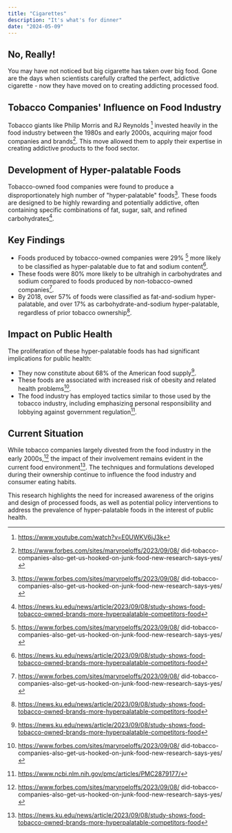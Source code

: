 ```yaml
---
title: "Cigarettes"
description: "It's what's for dinner"
date: "2024-05-09"
---
```


## No, Really!

You may have not noticed but big cigarette has taken over big food. 
Gone are the days when scientists carefully crafted the perfect, addictive cigarette - now they have moved on to
creating addicting processed food.


## Tobacco Companies' Influence on Food Industry

Tobacco giants like Philip Morris and RJ Reynolds [^1] invested heavily in the food industry between the 1980s and early 2000s, acquiring major food companies and brands[^2]. This move allowed them to apply their expertise in creating addictive products to the food sector.

## Development of Hyper-palatable Foods

Tobacco-owned food companies were found to produce a disproportionately high number of "hyper-palatable" foods[^2]. These foods are designed to be highly rewarding and potentially addictive, often containing specific combinations of fat, sugar, salt, and refined carbohydrates[^3].

## Key Findings

- Foods produced by tobacco-owned companies were 29% [^2] more likely to be classified as hyper-palatable due to fat and sodium content[^3].
- These foods were 80% more likely to be ultrahigh in carbohydrates and sodium compared to foods produced by non-tobacco-owned companies[^2].
- By 2018, over 57% of foods were classified as fat-and-sodium hyper-palatable, and over 17% as carbohydrate-and-sodium hyper-palatable, regardless of prior tobacco ownership[^3].

## Impact on Public Health

The proliferation of these hyper-palatable foods has had significant implications for public health:

- They now constitute about 68% of the American food supply[^3].
- These foods are associated with increased risk of obesity and related health problems[^2].
- The food industry has employed tactics similar to those used by the tobacco industry, including emphasizing personal responsibility and lobbying against government regulation[^5].

## Current Situation

While tobacco companies largely divested from the food industry in the early 2000s,[^2] the impact of their involvement remains evident in the current food environment[^3]. The techniques and formulations developed during their ownership continue to influence the food industry and consumer eating habits.

This research highlights the need for increased awareness of the origins and design of processed foods, as well as potential policy interventions to address the prevalence of hyper-palatable foods in the interest of public health.


[^1]: https://www.youtube.com/watch?v=E0UWKV6jJ3k

[^2]: https://www.forbes.com/sites/maryroeloffs/2023/09/08/
did-tobacco-companies-also-get-us-hooked-on-junk-food-new-research-says-yes/

[^3]: https://news.ku.edu/news/article/2023/09/08/study-shows-food-tobacco-owned-brands-more-hyperpalatable-competitors-food

[^4]: https://lsa.umich.edu/psych/news-events/all-news/faculty-news/
how-big-tobacco-created-america-s-junk-food-diet-and-obesity-epi.html

[^5]: https://www.ncbi.nlm.nih.gov/pmc/articles/PMC2879177/
